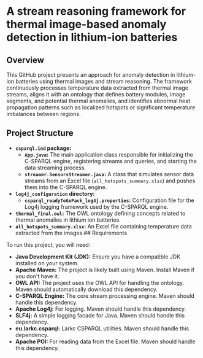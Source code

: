 # A stream reasoning framework for thermal image-based anomaly detection in lithium-ion batteries
## Overview
This GitHub project presents an approach for anomaly detection in lithium-ion batteries using thermal images and stream reasoning. The framework continuously processes temperature data extracted from thermal image streams, aligns it with an ontology that defines battery modules, image segments, and potential thermal anomalies, and identifies abnormal heat propagation patterns such as localized hotspots or significant temperature imbalances between regions.
## Project Structure
-   **`csparql.ind` package:**
    -   **`App.java`:** The main application class responsible for initializing the C-SPARQL engine, registering streams and queries, and starting the data streaming process.
    -   **`streamer.SensorsStreamer.java`:** A class that simulates sensor data streams from an Excel file (`all_hotspots_summary.xlsx`) and pushes them into the C-SPARQL engine.
-   **`log4j_configuration` directory:**
    -   **`csparql_readyToGoPack_log4j.properties`:** Configuration file for the Log4j logging framework used by the C-SPARQL engine.
-   **`thermal_final.owl`:** The OWL ontology defining concepts related to thermal anomalies in lithium ion batteries.
-   **`all_hotspots_summary.xlsx`:** An Excel file containing temperature data extracted from the images.## Requirements

To run this project, you will need:

-   **Java Development Kit (JDK):** Ensure you have a compatible JDK installed on your system.
-   **Apache Maven:** The project is likely built using Maven. Install Maven if you don't have it.
-   **OWL API:** The project uses the OWL API for handling the ontology. Maven should automatically download this dependency.
-   **C-SPARQL Engine:** The core stream processing engine. Maven should handle this dependency.
-   **Apache Log4j:** For logging. Maven should handle this dependency.
-   **SLF4j:** A simple logging facade for Java. Maven should handle this dependency.
-   **eu.larkc.csparql:** Larkc CSPARQL utilities. Maven should handle this dependency.
-   **Apache POI:** For reading data from the Excel file. Maven should handle this dependency.

